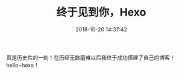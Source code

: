 ﻿---
title: 终于见到你，Hexo
date: 2018-10-20 14:37:42
tags:
---
真是历史性的一刻！在历经无数磨难以后我终于成功搭建了自己的博客！
hello~hexo！